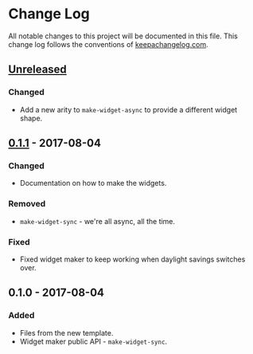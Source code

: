 # Change Log
All notable changes to this project will be documented in this file. This change log follows the conventions of [keepachangelog.com](http://keepachangelog.com/).

## [Unreleased]
### Changed
- Add a new arity to `make-widget-async` to provide a different widget shape.

## [0.1.1] - 2017-08-04
### Changed
- Documentation on how to make the widgets.

### Removed
- `make-widget-sync` - we're all async, all the time.

### Fixed
- Fixed widget maker to keep working when daylight savings switches over.

## 0.1.0 - 2017-08-04
### Added
- Files from the new template.
- Widget maker public API - `make-widget-sync`.

[Unreleased]: https://github.com/your-name/seesaw-test/compare/0.1.1...HEAD
[0.1.1]: https://github.com/your-name/seesaw-test/compare/0.1.0...0.1.1

